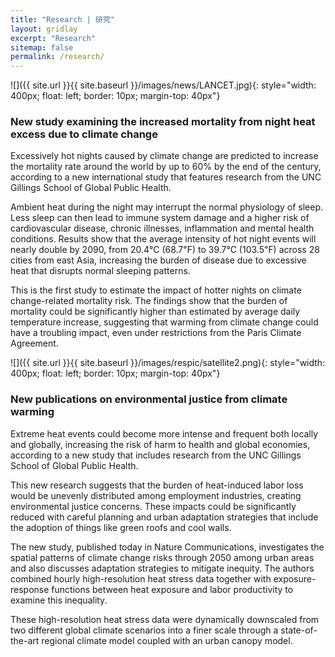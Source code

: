 ```yaml
---
title: "Research | 研究"
layout: gridlay
excerpt: "Research"
sitemap: false
permalink: /research/
---
```


<div class="row">
<div class="col-sm-5 clearfix">

![]({{ site.url }}{{ site.baseurl }}/images/news/LANCET.jpg){: style="width: 400px; float: left; border: 10px; margin-top: 40px"}
</div>

<div class="col-sm-7 clearfix">
<h3>New study examining the increased mortality from night heat excess due to climate change</h3>  

Excessively hot nights caused by climate change are predicted to increase the mortality rate around the world by up to 60% by the end of the century, according to a new international study that features research from the UNC Gillings School of Global Public Health.

Ambient heat during the night may interrupt the normal physiology of sleep. Less sleep can then lead to immune system damage and a higher risk of cardiovascular disease, chronic illnesses, inflammation and mental health conditions. Results show that the average intensity of hot night events will nearly double by 2090, from 20.4℃ (68.7℉) to 39.7℃ (103.5℉) across 28 cities from east Asia, increasing the burden of disease due to excessive heat that disrupts normal sleeping patterns.

This is the first study to estimate the impact of hotter nights on climate change-related mortality risk. The findings show that the burden of mortality could be significantly higher than estimated by average daily temperature increase, suggesting that warming from climate change could have a troubling impact, even under restrictions from the Paris Climate Agreement.
  
</div>
</div>

<div class="row">
<div class="col-sm-5 clearfix">

![]({{ site.url }}{{ site.baseurl }}/images/respic/satellite2.png){: style="width: 400px; float: left; border: 10px; margin-top: 40px"}
</div>

<div class="col-sm-7 clearfix">
<h3>New publications on environmental justice from climate warming</h3>  
Extreme heat events could become more intense and frequent both locally and globally, increasing the risk of harm to health and global economies, according to a new study that includes research from the UNC Gillings School of Global Public Health.

This new research suggests that the burden of heat-induced labor loss would be unevenly distributed among employment industries, creating environmental justice concerns. These impacts could be significantly reduced with careful planning and urban adaptation strategies that include the adoption of things like green roofs and cool walls.

The new study, published today in Nature Communications, investigates the spatial patterns of climate change risks through 2050 among urban areas and also discusses adaptation strategies to mitigate inequity. The authors combined hourly high-resolution heat stress data together with exposure-response functions between heat exposure and labor productivity to examine this inequality.

These high-resolution heat stress data were dynamically downscaled from two different global climate scenarios into a finer scale through a state-of-the-art regional climate model coupled with an urban canopy model.
</div>
</div>


